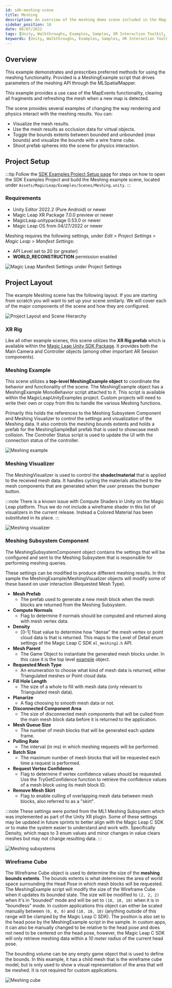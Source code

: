 ```yaml
---
id: sdk-meshing-scene
title: Meshing
description: An overview of the meshing demo scene included in the Magic Leap 2 Examples Project, which uses Unity's XR Interaction Toolkit.
sidebar_position: 16
date: 06/07/2022
tags: [Unity, Walkthroughs, Examples, Samples, XR Interaction Toolkit, Meshing]
keywords: [Unity, Walkthroughs, Examples, Samples, XR Interaction Toolkit, Meshing]
---
```



## Overview

This example demonstrates and prescribes preferred methods for using the meshing functionality. Provided is a MeshingExample script that drives parameters of the meshing API through the MLSpatialMapper.

This example provides a use case of the MapEvents functionality, clearing all fragments and refreshing the mesh when a new map is detected.

The scene provides several examples of changing the way rendering and physics interact with the meshing results. You can:

- Visualize the mesh results.
- Use the mesh results as occlusion data for virtual objects.
- Toggle the bounds extents between bounded and unbounded (max bounds) and visualize the bounds with a wire frame cube.
- Shoot prefab spheres into the scene for physics interaction.

## Project Setup

:::tip
Follow the [SDK Examples Project Setup page](/versioned_docs/version-22-May-2023/guides/unity/sdk-example-scenes/sdk-install-setup.md) for steps on how to open the SDK Examples Project and build the Meshing example scene, located under `Assets/MagicLeap/Examples/Scenes/Meshing.unity`.
:::

### Requirements

- Unity Editor 2022.2 (Pure Android) or newer
- Magic Leap XR Package 7.0.0 preview or newer
- MagicLeap.unitypackage 0.53.0 or newer
- Magic Leap OS from 04/27/2022 or newer

Meshing requires the following settings, under *Edit > Project Settings > Magic Leap > Manifest Settings*:

- API Level set to 20 (or greater)
- **WORLD_RECONSTRUCTION** permission enabled

![Magic Leap Manifest Settings under Project Settings](/img/unity/example-projects/sdk-example-scenes/meshing/meshing-permissions.png)

## Project Layout

The example Meshing scene has the following layout. If you are starting from scratch you will want to set up your scene similarly. We will cover each of the major components of the scene and how they are configured.

![Project Layout and Scene Hierarchy](/img/unity/example-projects/sdk-example-scenes/meshing/meshing-a-layout.png)

### XR Rig

Like all other example scenes, this scene utilizes the **XR Rig prefab** which is available within the [Magic Leap Unity SDK Package](/versioned_docs/version-22-May-2023/guides/unity/getting-started/configure-unity-settings.md). It provides both the Main Camera and Controller objects (among other important AR Session components).

### Meshing Example

This scene utilizes a **top-level MeshingExample object** to coordinate the behavior and functionality of the scene. The MeshingExample object has a MeshingExample MonoBehavior script attached to it. This script is available within the MagicLeapUnityExamples project. Custom projects will need to write their own or copy from this to handle the various Meshing functions.

Primarily this holds the references to the Meshing Subsystem Component and Meshing Visualizer to control the settings and visualization of the Meshing data. It also controls the meshing bounds extents and holds a prefab for the MeshingSampleBall prefab that is used to showcase mesh collision. The Controller Status script is used to update the UI with the connection status of the controller.

![Meshing example](/img/unity/example-projects/sdk-example-scenes/meshing/meshing-b-example.png)

### Meshing Visualizer

The MeshingVisualizer is used to control the **shader/material** that is applied to the received mesh data. It handles cycling the materials attached to the mesh components that are generated when the user presses the bumper button.

:::note
There is a known issue with Compute Shaders in Unity on the Magic Leap platform. Thus we do not include a wireframe shader in this list of visualizers in the current release. Instead a Colored Material has been substituted in its place.
:::

![Meshing visualizer](/img/unity/example-projects/sdk-example-scenes/meshing/meshing-c-visualizer.png)

### Meshing Subsystem Component

The MeshingSubsystemComponent object contains the settings that will be configured and sent to the Meshing Subsystem that is responsible for performing meshing queries.

These settings can be modified to produce different meshing results. In this sample the MeshingExample/MeshingVisualizer objects will modify some of these based on user interaction (Requested Mesh Type).

- **Mesh Prefab**
  - The prefab used to generate a new mesh block when the mesh blocks are returned from the Meshing Subsystem.
- **Compute Normals**
  - Flag to determine if normals should be computed and returned along with mesh vertex data.
- **Density**
  - [0-1] float value to determine how "dense" the mesh vertex or point cloud data is that is returned. This maps to the Level of Detail enum settings of the Magic Leap C SDK `ml_meshing2.h` API.
- **Mesh Parent**
  - The Game Object to instantiate the generated mesh blocks under. In this case it is the top level [example](#meshing-example) object.
- **Requested Mesh Type**
  - An enumeration to choose what kind of mesh data is returned, either Triangulated meshes or Point cloud data.
- **Fill Hole Length**
  - The size of a whole to fill with mesh data (only relevant to Triangulated mesh data).
- **Planarize**
  - A flag choosing to smooth mesh data or not.
- **Disconnected Component Area**
  - The size of disconnected mesh components that will be culled from the main mesh block data before it is returned to the application.
- **Mesh Queue Size**
  - The number of mesh blocks that will be generated each update frame.
- **Polling Rate**
  - The interval (in ms) in which meshing requests will be performed.
- **Batch Size**
  - The maximum number of mesh blocks that will be requested each time a request is performed.
- **Request Vertex Confidence**
  - Flag to determine if vertex confidence values should be requested. Use the TryGetConfidence function to retrieve the confidence values of a mesh block using its mesh block ID.
- **Remove Mesh Skirt**
  - Flag to enable culling of overlapping mesh data between mesh blocks, also referred to as a "skirt".

:::note
These settings were ported from the ML1 Meshing Subsystem which was implemented as part of the Unity XR plugin. Some of these settings may be updated in future sprints to better align with the Magic Leap C SDK or to make the system easier to understand and work with. Specifically Density, which maps to 3 enum values and minor changes in value clears meshes but may not change resulting data.
:::

![Meshing subsystems](/img/unity/example-projects/sdk-example-scenes/meshing/meshing-d-subsystem.png)

### Wireframe Cube

The Wireframe Cube object is used to determine the size of the **meshing bounds extents**. The bounds extents is what determines the area of world space surrounding the Head Pose in which mesh blocks will be requested. The MeshingExample script will modify the size of the Wireframe Cube when it updates its bounded state. The size will be modified to `(2, 2, 2)` when it's in "bounded" mode and will be set to `(10, 10, 10)` when it is in "boundless" mode.  In custom applications this object can either be scaled manually between `(0, 0, 0)` and `(10, 10, 10)` (anything outside of this range will be clamped by the Magic Leap C SDK). The position is also set to the head pose by the MeshingExample script in the sample. In custom apps, it can also be manually changed to be relative to the head pose and does not need to be centered on the head pose, however, the Magic Leap C SDK will only retrieve meshing data within a *10 meter radius* of the current head pose.

The bounding volume can be any empty game object that is used to define the bounds. In this example, it has a child mesh that is the wireframe cube model, but is only used to show a visual representation of the area that will be meshed. It is not required for custom applications.

![Meshing cube](/img/unity/example-projects/sdk-example-scenes/meshing/meshing-e-cube.png)

